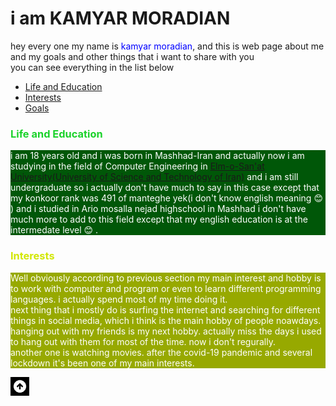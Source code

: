 <h1 id = "beginning">i am KAMYAR MORADIAN</h1>

<p>hey every one my name is<span style="color : blue"> kamyar moradian</span>, and this is web page about me and my goals and other things that i want to share with you<br>
   you can see everything in the list below</p>
   
+ <a href = "#Edu">Life and Education</a> 
+ <a href = "#Interest">Interests</a>
+ <a href = "#goals">Goals</a>

### <span style = "color : #1BD22B">Life and Education</span>
<p style = "background-color : #005708; color : white" id = "Edu">
    i am 18 years old and i was born in Mashhad-Iran and actually now i am studying in the field of Computer Engineering in <a href = "http://www.iust.ac.ir/en" title = "URL of My Uni WebSite">Elm-o-San'at University(University of Science and Technology of Iran)</a> and i am still undergraduate so i actually don't have much to say in this case except that my konkoor rank was 491 of manteghe yek(i don't know english meaning &#128522 ) and i studied in Ario mosalla nejad highschool in Mashhad
    i don't have much more to add to this field except that my english education is at the intermedate level &#128522 .</p>

### <span style = " color : #D2E704">Interests</span>

<p style = "background-color : #97A900; color : white" id = "Interest">
    Well obviously according to previous section my main interest and hobby is to work with computer and program or even to learn different programming languages. i actually spend most of my time doing it.<br>
    next thing that i mostly do is surfing the internet and searching for different things in social media, which i think is the main hobby of people noawdays.<br>
    hanging out with my friends is my next hobby. actually miss the days i used to hang out with them for most of the time. now i don't regurally.<br>
    another one is watching movies. after the covid-19 pandemic and several lockdown it's been one of my main interests.
</p>

<a href = "beginning">![TOP](upperArrow1.png)</a>

